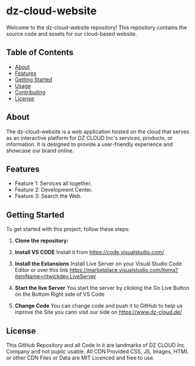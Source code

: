 # dz-cloud-website

Welcome to the dz-cloud-website repository! This repository contains the source code and assets for our cloud-based website.

## Table of Contents

- [About](#about)
- [Features](#features)
- [Getting Started](#getting-started)
- [Usage](#usage)
- [Contributing](#contributing)
- [License](#license)

## About

The dz-cloud-website is a web application hosted on the cloud that serves as an interactive platform for DZ CLOUD Inc's services, products, or information. It is designed to provide a user-friendly experience and showcase our brand online.

## Features

- Feature 1: Services all together.
- Feature 2: Development Center.
- Feature 3: Search the Web.

## Getting Started

To get started with this project, follow these steps:

1. **Clone the repository:**

2. **Install VS CODE**
Install it from https://code.visualstudio.com/ 

3. **Install the Extansions**
Install Live Server on your Visual Studio Code Editor or over this link
https://marketplace.visualstudio.com/items?itemName=ritwickdey.LiveServer

4. **Start the live Server**
You start the server by clicking the Go Live Button on the Bottom Right side of VS Code

5. **Change Code**
You can change code and push it to GitHub to help us inprove the Site you cann visit our side on https://www.dz-cloud.de/


## License
This GitHub Repository and all Code in it are landmarks of DZ CLOUD Inc Company and not puplic usable. All CDN Provided CSS, JS, Images, HTML or other CDN Files or Data are MIT Licenced and free to use.
